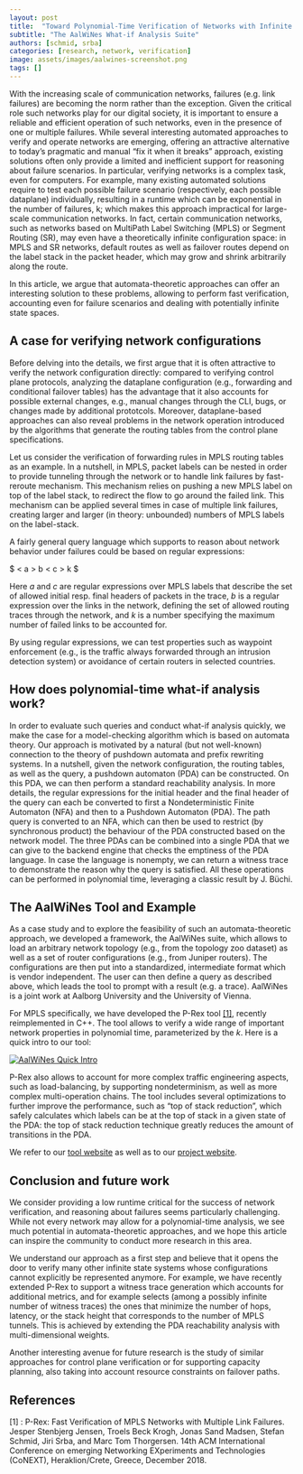 ```yaml
---
layout: post
title:  "Toward Polynomial-Time Verification of Networks with Infinite State Space: An Automata-Theoretic Approach"
subtitle: "The AalWiNes What-if Analysis Suite"
authors: [schmid, srba]
categories: [research, network, verification]
image: assets/images/aalwines-screenshot.png
tags: []
---
```


With the increasing scale of communication networks, 
failures (e.g. link failures) are becoming the norm rather than the
exception. Given the critical role such networks play for our
digital society, it is important to ensure a reliable and
efficient operation of such networks, even in the presence
of one or multiple failures. 
While several interesting automated approaches to 
verify and operate networks are emerging, offering an attractive
alternative to today’s pragmatic and manual “fix it when it breaks” approach, existing solutions often only provide a limited and inefficient 
support for reasoning about failure
scenarios. In particular, verifying networks is a complex task, even for computers. For example, many existing automated solutions require to test each possible failure scenario  (respectively, each possible dataplane) individually, resulting in a runtime which can be exponential in the number of failures, k; which makes this approach impractical for large-scale communication networks. In fact, certain communication networks, such as networks based on MultiPath Label Switching (MPLS) or Segment Routing (SR), may even have a theoretically infinite configuration space: in MPLS and SR networks, default routes as well as failover routes depend on the label stack in the packet header, which may grow and shrink arbitrarily along the route. 
           
In this article, we argue that automata-theoretic approaches can offer an interesting solution to these problems, allowing to perform fast verification, accounting even for failure scenarios and dealing with potentially infinite state spaces.

## A case for verifying network configurations

Before delving into the details, we first argue that it is often attractive to verify the
network configuration directly: compared to verifying
control plane protocols, analyzing the dataplane
configuration (e.g., forwarding and conditional
failover tables) has the advantage that it
also accounts for possible external changes,
e.g., manual changes through the CLI, bugs, or 
changes made by
additional prototcols. Moreover, dataplane-based approaches can also reveal 
problems in the network operation introduced by the algorithms
that generate the routing tables from the control plane specifications.

Let us consider the verification of forwarding rules in MPLS routing tables as an example.
In a nutshell, in MPLS, packet labels can be nested 
in order to provide tunneling through the network or to handle link
failures by fast-reroute mechanism. This mechanism relies on pushing a new MPLS
label on top of the label stack, to redirect the flow 
to go around the failed link. This mechanism can be applied several times
in case of multiple link failures, creating larger and larger (in theory: unbounded)
numbers of MPLS labels on the label-stack.

A fairly general query language which supports to reason about network behavior under failures could be based on regular expressions:

$ < a > b < c > k $ 

Here $a$ and $c$ are regular expressions over MPLS labels that describe the 
set of allowed initial resp. final headers of packets in the
trace, $b$ is a regular expression over the links in the network, defining the set
of allowed routing traces through the network, and $k$ is a number
specifying the maximum number of failed links to be accounted for. 


By using regular expressions, we can test properties such as waypoint enforcement (e.g., is the
traffic always forwarded through an intrusion detection system)
or avoidance of certain routers in selected countries. 

## How does polynomial-time what-if analysis work?

In order to evaluate such queries and conduct what-if analysis quickly, we make the case for a model-checking algorithm 
which is based on automata theory. Our approach is motivated by a natural (but not well-known) connection to the theory 
of pushdown automata and prefix rewriting systems.
In a nutshell, given the network configuration, the routing tables,
as well as the query, a pushdown automaton (PDA) can be constructed.
On this PDA, we can then perform a standard reachability analysis. In more details,
the regular expressions for the initial header and the final
header of the query can each be converted to first a
Nondeterministic Finite Automaton (NFA) and then to a Pushdown
Automaton (PDA). The path query is converted to an NFA, which can then be used to restrict (by synchronous product)
the behaviour of the PDA constructed based on the network model.
The three PDAs can be combined into a single PDA that we can give
to the backend engine that checks the emptiness of the PDA language. 
In case the language is nonempty, we can return a witness trace
to demonstrate the reason why the query is satisfied. All these operations can be performed in polynomial time, 
leveraging a classic result by J. Büchi.

## The AalWiNes Tool and Example

As a case study and to explore the feasibility of such an automata-theoretic approach, 
we developed a framework, the AalWiNes suite, which allows to load an arbitrary network topology 
(e.g., from the topology zoo dataset) as well as a set of router configurations (e.g., from Juniper routers). 
The configurations are then put into a standardized, intermediate format which is vendor independent. 
The user can then define a query as described above, which leads the tool to prompt with a result 
(e.g. a trace). AalWiNes is a joint work at Aalborg University and the University of Vienna.

For MPLS specifically, we have developed the P-Rex tool [[1]](#references), recently reimplemented in C++.
The tool allows to verify a wide range of important network properties in polynomial time, 
parameterized by the $k$. 
Here is a quick intro to our tool: 

[![AalWiNes Quick Intro](http://img.youtube.com/vi/mvXAn9i7_Q0/0.jpg)](http://www.youtube.com/watch?v=mvXAn9i7_Q0 "AalWiNes Quick Intro")

P-Rex also allows to account for more complex traffic engineering aspects, such as load-balancing, 
by supporting nondeterminism, as well as
more complex multi-operation chains.
The tool includes several optimizations to further improve the performance, such as “top of stack reduction”,
which safely calculates which labels can be at the top of stack in a given state of the PDA: the top of stack
reduction technique greatly reduces the amount of transitions in the PDA.

We refer to our [tool website](https://whatif-tools.net/) as well as to our 
[project website](https://github.com/DEIS-Tools/AalWiNes-Web).

## Conclusion and future work

We consider providing a low runtime critical for the success of network verification, 
and reasoning about failures seems particularly challenging. 
While not every network may allow for a polynomial-time analysis,
we see much potential in automata-theoretic approaches,
and we hope this article can inspire the community to conduct more research 
in this area.

We understand our approach as a first step and believe that it opens the door to 
verify many other infinite state systems whose configurations 
cannot explicitly be represented anymore.
For example, we have recently extended P-Rex to support a witness trace generation which 
accounts for additional metrics, and for example selects (among a possibly infinite number of witness traces) 
the ones that minimize the number of hops, latency, or the stack height that corresponds to the number 
of MPLS tunnels. This is
achieved by extending the PDA reachability analysis with multi-dimensional weights. 

Another interesting avenue for future research is
the study of similar approaches for control plane verification
or for supporting capacity planning, also taking into account
resource constraints on failover paths. 

## References

\[1\] : P-Rex: Fast Verification of MPLS Networks with Multiple Link Failures. Jesper Stenbjerg Jensen, Troels Beck Krogh, Jonas Sand Madsen, Stefan Schmid, Jiri Srba, and Marc Tom Thorgersen. 14th ACM International Conference on emerging Networking EXperiments and Technologies (CoNEXT), Heraklion/Crete, Greece, December 2018.